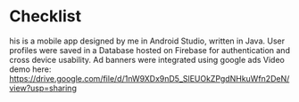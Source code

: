 # Checklist
his is a mobile app designed by me in Android Studio, written in Java. 
User profiles were saved in a Database hosted on Firebase for authentication and cross device usability.
Ad banners were integrated using google ads
Video demo here: https://drive.google.com/file/d/1nW9XDx9nD5_SlEUOkZPgdNHkuWfn2DeN/view?usp=sharing
